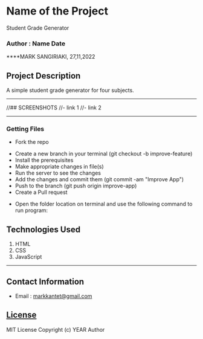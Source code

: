 # Name of the Project
Student Grade Generator
### Author : Name Date
****MARK SANGIRIAKI, 27,11,2022
## Project Description
A simple student grade generator for  four subjects.
******

//## SCREENSHOTS
//- link 1
//- link 2


********

### Getting Files
* Fork the repo
- Create a new branch in your terminal (git checkout -b improve-feature)
- Install the prerequisites
- Make appropriate changes in file(s)
- Run the server to see the changes
- Add the changes and commit them (git commit -am "Improve App")
- Push to the branch (git push origin improve-app)
- Create a Pull request
* Open the folder location on terminal and use the following command to run program:

## Technologies Used
1. HTML
2. CSS
3. JavaScript
*****
## Contact Information
* Email : markkantet@gmail.com
## [License](LICENSE)
MIT License
Copyright (c) YEAR Author